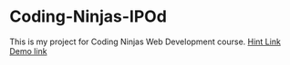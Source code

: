 # Coding-Ninjas-IPOd
This is my project for Coding Ninjas Web Development course.
<a href="https://docs.google.com/document/d/1BV9ek7XDSFGiVVvV_iZ3nmJNknrs3WG1b2tfjkP5XNg/edit?usp=sharing">Hint Link</a>
<a href="https://www.youtube.com/watch?v=i51oAF7ibmo&feature=youtu.be">Demo link</a>
